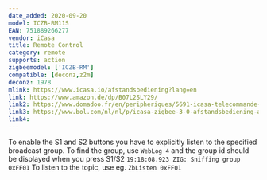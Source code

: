 ```yaml
---
date_added: 2020-09-20
model: ICZB-RM11S
EAN: 751889266277
vendor: iCasa
title: Remote Control
category: remote
supports: action
zigbeemodel: ['ICZB-RM']
compatible: [deconz,z2m]
deconz: 1978
mlink: https://www.icasa.io/afstandsbediening?lang=en
link: https://www.amazon.de/dp/B07L2SLY29/
link2: https://www.domadoo.fr/en/peripheriques/5691-icasa-telecommande-4-zones-zigbee-30-0751889266277.html
link3: https://www.bol.com/nl/nl/p/icasa-zigbee-3-0-afstandsbediening-aan-uit-dimmen-2-scenes-inclusief-wandhouder-compatible-met-zigbee-3-0-gateway/9200000117966415/
link4: 
---
```


To enable the S1 and S2 buttons you have to explicitly listen to the specified broadcast group.
To find the group, use `WebLog 4` and the group id should be displayed when you press S1/S2 `19:18:08.923 ZIG: Sniffing group 0xFF01`
To listen to the topic, use eg. `ZbListen 0xFF01`
